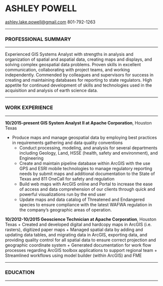 # ASHLEY POWELL
ashley.lake.powell@gmail.com    801-792-1263 
***
### PROFESSIONAL SUMMARY 
***
Experienced GIS Systems Analyst with strengths in analysis and organization of spatial and aspatial data, creating maps and displays, and solving complex geospatial data problems. Proven skills in excellent communication, collaborating with project teams, and working independently. Commended by colleagues and supervisors for success in creating and maintaining databases for reporting to state regulators. High appetite for continued development of skills and technologies used in the acquisition and analysis of earth science data.
***
### WORK EXPERIENCE 
***
__10/2015-present GIS System Analyst II at Apache Corporation__, Houston Texas
+ Produce maps and manage geospatial data by employing best practices in requirements gathering and data quality conventions
    + Conduct processing, modeling, and analysis for several departments including Geology, Land, HSSE (health, safety and environment), and Engineering
    +	Create and maintain pipeline database within ArcGIS with the use GPS and ESRI mobile technologies to manage regulatory reporting needs by submit maps and additional documentation to the State of Texas and 811 OneCall for safety and regulation
    +	Build web maps with ArcGIS online and Portal to increase the ease of access and data comprehension of our clients through quick and powerful visualizations run by the end user 
    +	Update maps and data catalog of Threatened and Endangered species to ensure compliance with the latest WAFWA regulation in the company’s geographic areas of operation.

__10/2012-10/2015 Geoscience Technician at Apache Corporation__, Houston Texas
    +	Created and developed digital and hardcopy maps in ArcGIS (i.e. rasters), digitized paper maps
    +	Managed spatial data by adding and updating data tables, and migrating data in ArcGIS, exporting data, and providing quality control for all spatial data to ensure correct projection and geographic coordinate system
    +	Generated documentation for work flow processes regarding ArcGIS toolbox applications to support regional team
    +	Streamlined workflows using model builder (within ArcGIS) and FME
***
### EDUCATION
***


